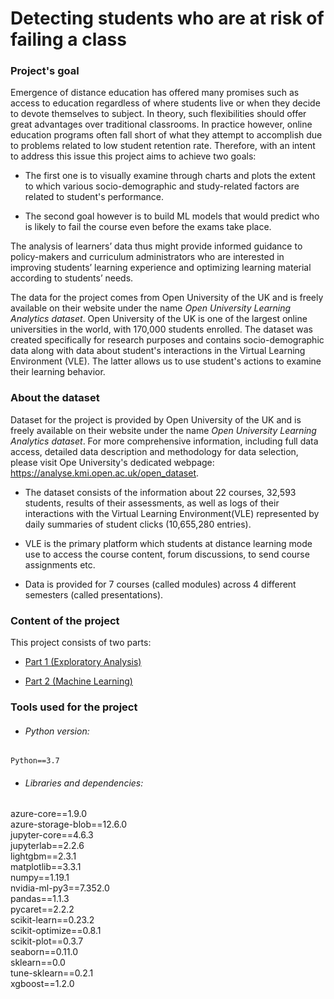 # Detecting students who are at risk of failing a class
 

### Project's goal

Emergence of distance education has offered many promises such as access to education regardless of where students live or when they decide to devote themselves to subject. In theory, such flexibilities should offer great advantages over traditional classrooms. In practice however, online education programs often fall short of what they attempt to accomplish due to problems related to low student retention rate. Therefore, with an intent to address this issue this project aims to achieve two goals: 

* The first one is to visually examine through charts and plots the extent to which various socio-demographic and study-related factors are related to student's performance. 

* The second goal however is to build ML models that would predict who is likely to fail the course even before the exams take place. 


The analysis of learners’ data thus might provide informed guidance to policy-makers and curriculum administrators who are interested in improving students’ learning experience and optimizing learning material according to students’ needs.


The data for the project comes from Open University of the UK and is freely available on their website under the name *Open University Learning Analytics dataset*. Open University of the UK is one of the largest online universities in the world, with 170,000 students enrolled. The dataset was created specifically for research purposes and contains socio-demographic data along with data about student's interactions in the Virtual Learning Environment (VLE). The latter allows us to use student's actions to examine their learning behavior. 



### About the dataset

Dataset for the project is provided by Open University of the UK and is freely available on their website under the name *Open University Learning Analytics dataset*. For more comprehensive information, including full data access, detailed data description and methodology for data selection, please visit Ope University's dedicated webpage: https://analyse.kmi.open.ac.uk/open_dataset.


* The dataset consists of the information about 22 courses, 32,593 students, results of their assessments, as well as logs of their interactions with the Virtual Learning Environment(VLE) represented by daily summaries of student clicks (10,655,280 entries).

* VLE is the primary platform  which students at distance learning mode use to access the course content, forum discussions, to send course assignments etc.

* Data is provided for 7 courses (called modules) across 4 different semesters (called presentations).


### Content of the project

This project consists of two parts: 

* [Part 1 (Exploratory Analysis)](Part_1_(Exploratory_Analysis).ipynb) 

* [Part 2 (Machine Learning)](Part_2_(Machine_Learning).ipynb)


### Tools used for the project

* ###### Python version:
<code>Python==3.7</code>


* ###### Libraries and dependencies:

azure-core==1.9.0 <br/>
azure-storage-blob==12.6.0 <br/>
jupyter-core==4.6.3 <br/>
jupyterlab==2.2.6 <br/>
lightgbm==2.3.1 <br/>
matplotlib==3.3.1 <br/>
numpy==1.19.1 <br/>
nvidia-ml-py3==7.352.0 <br/>
pandas==1.1.3 <br/>
pycaret==2.2.2 <br/>
scikit-learn==0.23.2 <br/>
scikit-optimize==0.8.1 <br/>
scikit-plot==0.3.7 <br/>
seaborn==0.11.0 <br/>
sklearn==0.0 <br/>
tune-sklearn==0.2.1 <br/>
xgboost==1.2.0 <br/>

